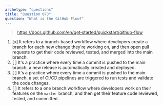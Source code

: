 ```yaml
---
archetype: "questions"
title: "Question 073"
question: "What is the GitHub Flow?"
---
```



> https://docs.github.com/en/get-started/quickstart/github-flow
1. [x] It refers to a branch-based workflow where developers create a branch for each new change they're working on, and then open pull requests to get their code reviewed, tested, and merged into the main branch.
1. [ ] It's a practice where every time a commit is pushed to the main branch, a new release is automatically created and deployed.
1. [ ] It's a practice where every time a commit is pushed to the main branch, a set of CI/CD pipelines are triggered to run tests and validate the code changes.
1. [ ] It refers to a one branch workflow where developers work on their features on the `master` branch, and then get their feature code reviewed, tested, and committed.
